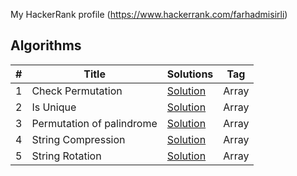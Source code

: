 My HackerRank profile (https://www.hackerrank.com/farhadmisirli)

## Algorithms

| #   | Title                     | Solutions                                       | Tag   
|-----|---------------------------|-------------------------------------------------|-------
| 1   | Check Permutation         | [Solution](Arrays/check_permutation.py)         | Array 
| 2   | Is Unique                 | [Solution](Arrays/is_unique.py)                 | Array 
| 3   | Permutation of palindrome | [Solution](Arrays/permutation_of_palindrome.py) | Array 
| 4   | String Compression        | [Solution](Arrays/string_compression.py)        | Array 
| 5   | String Rotation           | [Solution](Arrays/string_rotation.py)           | Array 
